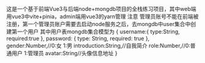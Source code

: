 这是一个基于前端Vue3与后端node+mongdb项目的全栈练习项目，其中web端用vue3中vite+pinia，admin端用vue3的yarn管理
注意 管理员账号不能在前端被注册，第一个管理员账户需要去启动node服务之后，去mongdb中user集合中创建第一个用户
其中用户表mongdb集合模型为
{
username:{
    type:String,
    required:true
},
password: {
    type: String,
    required: true
},
gender:Number,//0:女 1:男
introduction:String,//自我简介
role:Number,//0:普通用户 1:管理员
avatar:String//头像信息地址
}
